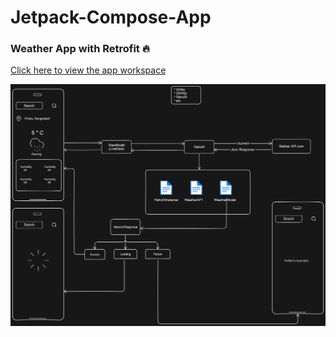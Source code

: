 # Jetpack-Compose-App

### Weather App with Retrofit 🔥  
[Click here to view the app workspace](https://app.eraser.io/workspace/kx2ce2D2mB9gxIUZ4h2B)

<img src="AppImage/WeatherApp1.png" alt="Weather"/>
